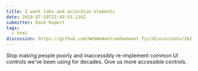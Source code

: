 ```yaml
---
title: I want tabs and accordion elements
date: 2019-07-29T22:43:53.116Z
submitter: Dave Rupert
tags:
  - html
discussion: https://github.com/WebWeWant/webwewant.fyi/discussions/162
---
```


Stop making people poorly and inaccessibly re-implement common UI controls we've been using for decades. Give us more accessible controls.
